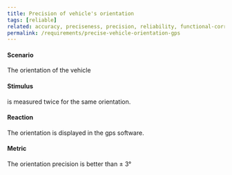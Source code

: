 ```yaml
---
title: Precision of vehicle's orientation
tags: [reliable]
related: accuracy, preciseness, precision, reliability, functional-correctness
permalink: /requirements/precise-vehicle-orientation-gps
---
```


<div class="quality-requirement" markdown="1">

#### Scenario

The orientation of the vehicle

#### Stimulus

is measured twice for the same orientation.

#### Reaction

The orientation is displayed in the gps software.

#### Metric

The orientation precision is better than ± 3°

</div><br>